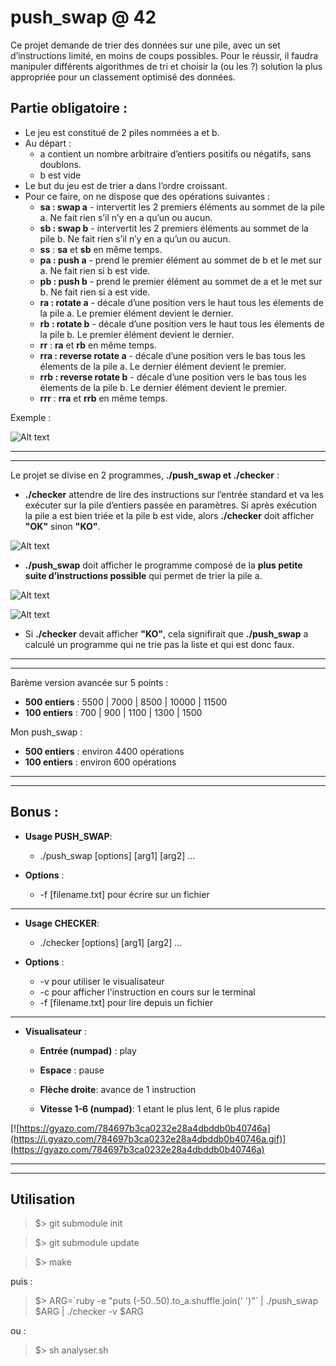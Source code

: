 # push_swap @ 42

Ce projet demande de trier des données sur une pile, avec un set d’instructions limité, en moins de coups possibles.
Pour le réussir, il faudra manipuler différents algorithmes de tri et choisir la (ou les ?) solution la plus appropriée pour un classement optimisé des données.

## Partie obligatoire :

* Le jeu est constitué de 2 piles nommées a et b.
* Au départ :
    - a contient un nombre arbitraire d’entiers positifs ou négatifs, sans doublons.
    - b est vide
* Le but du jeu est de trier a dans l’ordre croissant.
* Pour ce faire, on ne dispose que des opérations suivantes :
    - **sa : swap a** - intervertit les 2 premiers éléments au sommet de la pile a. Ne fait
      rien s’il n’y en a qu’un ou aucun.
    - **sb : swap b** - intervertit les 2 premiers éléments au sommet de la pile b. Ne fait
      rien s’il n’y en a qu’un ou aucun.
    - **ss** : **sa** et **sb** en même temps.
    - **pa : push a** - prend le premier élément au sommet de b et le met sur a. Ne fait
      rien si b est vide.
    - **pb : push b** - prend le premier élément au sommet de a et le met sur b. Ne fait
      rien si a est vide.
    - **ra : rotate a** - décale d’une position vers le haut tous les élements de la pile a.
      Le premier élément devient le dernier.
    - **rb : rotate b** - décale d’une position vers le haut tous les élements de la pile b.
      Le premier élément devient le dernier.
    - **rr** : **ra** et **rb** en même temps.
    - **rra : reverse rotate a** - décale d’une position vers le bas tous les élements de
      la pile a. Le dernier élément devient le premier.
    - **rrb : reverse rotate b** - décale d’une position vers le bas tous les élements de
      la pile b. Le dernier élément devient le premier.
    - **rrr** : **rra** et **rrb** en même temps.

Exemple :

![Alt text](https://image.ibb.co/b1gjMJ/example_ps.jpg)

---

---

Le projet se divise en 2 programmes, **./push_swap et ./checker** :

* **./checker** attendre de lire des instructions sur l’entrée standard et va les exécuter sur la pile d’entiers passée en paramètres. Si après exécution la pile a est bien triée et la pile b est vide, alors **./checker** doit afficher **"OK"** sinon **"KO"**.

![Alt text](https://image.ibb.co/k62Yyy/checker.png)

* **./push_swap**  doit afficher le programme composé de la **plus petite suite d’instructions possible** qui permet de trier la pile a.

![Alt text](https://image.ibb.co/cou7Qd/Untitled.png)

![Alt text](https://image.ibb.co/esbOWJ/Untitled.png)

* Si **./checker** devait afficher **"KO"**, cela signifirait que **./push_swap** a calculé un programme qui ne trie pas la liste et qui est donc faux.

---

---

Barème version avancée sur 5 points :

* **500 entiers** : 5500 | 7000 | 8500 | 10000 | 11500
* **100 entiers** : 700 | 900 | 1100 | 1300 | 1500

Mon push_swap :

* **500 entiers** : environ 4400 opérations
* **100 entiers** : environ 600 opérations

---

---

## Bonus :

* **Usage PUSH_SWAP**:
    - ./push_swap [options] [arg1] [arg2] ...

* **Options** :
    - -f [filename.txt] pour écrire sur un fichier

---

* **Usage CHECKER**:
    - ./checker [options] [arg1] [arg2] ...

* **Options** :
    - -v pour utiliser le visualisateur
    - -c pour afficher l'instruction en cours sur le terminal
    - -f [filename.txt] pour lire depuis un fichier

---

* **Visualisateur** :

    - **Entrée (numpad)** : play

    - **Espace** : pause

    - **Flèche droite**: avance de 1 instruction

    - **Vitesse 1-6 (numpad)**: 1 etant le plus lent, 6 le plus rapide
    
[![https://gyazo.com/784697b3ca0232e28a4dbddb0b40746a](https://i.gyazo.com/784697b3ca0232e28a4dbddb0b40746a.gif)](https://gyazo.com/784697b3ca0232e28a4dbddb0b40746a)

---

---

## Utilisation


> $> git submodule init

> $> git submodule update

> $> make

puis :

> $> ARG=\`ruby -e "puts (-50..50).to_a.shuffle.join(' ')"\` | ./push_swap $ARG | ./checker -v $ARG

ou :

> $> sh analyser.sh